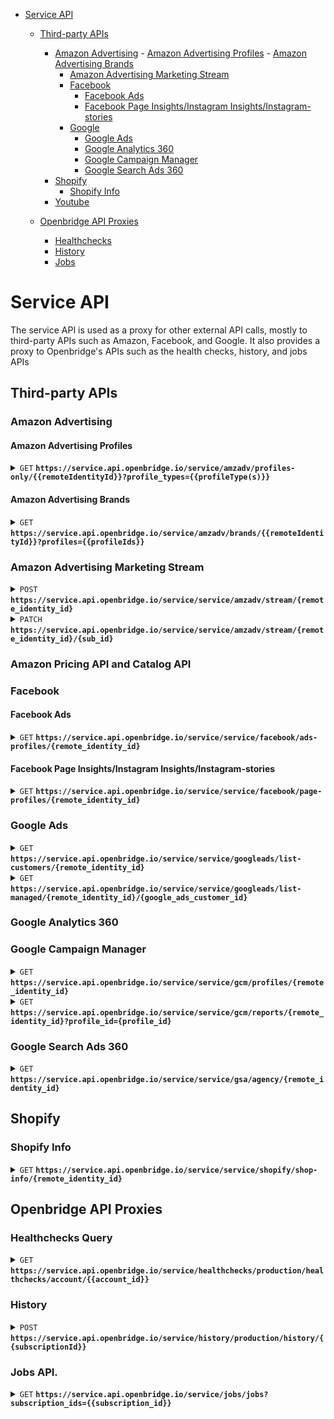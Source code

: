 - [Service API](#service-api)
	- [Third-party APIs](#third-party-apis)
	  - [Amazon Advertising](#amazon-advertising)
			- [Amazon Advertising Profiles](#amazon-advertising-profiles)
			- [Amazon Advertising Brands](#amazon-advertising-brands)
	  	- [Amazon Advertising Marketing Stream](#amazon-advertising-marketing-stream)
		- [Facebook](#facebook)
			- [Facebook Ads](#facebook-ads)
			- [Facebook Page Insights/Instagram Insights/Instagram-stories](#facebook-page-insights-instagram-insights-instagram-stories)
		- [Google](#google)
			- [Google Ads](#google-ads)
			- [Google Analytics 360](#google-analytics-360)
			- [Google Campaign Manager](#google-campaign-manager)
			- [Google Search Ads 360](#google-search-ads-360)
	  - [Shopify](#shopify)
		  - [Shopify Info](#shopify-info)
	  - [Youtube](#youtube)

  - [Openbridge API Proxies](#openbridge-api-proxies)
	  - [Healthchecks](#healthchecks)
	  - [History](#history-transaction-creation)
	  - [Jobs](#jobs)

# Service API

The service API is used as a proxy for other external API calls, mostly to third-party APIs such as Amazon, Facebook, and Google.  It also provides a proxy to Openbridge's APIs such as the health checks, history, and jobs APIs

## Third-party APIs

### Amazon Advertising

#### Amazon Advertising Profiles
<details>

  <summary><code>GET</code> <code><b>https://service.api.openbridge.io/service/amzadv/profiles-only/{{remoteIdentityId}}?profile_types={{profileType(s)}}</b></code></summary>

  The Amazon Advertising Profiles service endpoint is use to get a list of profiles based on type(s) of profile that you need.

  The request endpoint of the AmazonAdvertisingProfile will require the remote identity id, and the profile types you are quering.  Depending on the product you are creating a subscription for you will need to request the correct profile types.  The profile types parameter is comma separated list of valid types.  The table below will show what types for which products.

> | product name | profile types |
> |-|-|
> | `Amazon Advertising (SB/SD)` | seller,vendor |
> | `Amazon Advertising (SP)` | seller,vendor |
> | `Amazon Advertising Ads Recommendations` | seller,vendor |
> | `Amazon Advertising Brand Metrics` | seller,vendor |
> | `Amazon Attribution` | attribution |
> | `Amazon DSP` | dsp |

##### Headers

> | name | data type | description                                                           |
> |-|-|-|
> | Content-Type | string | application/json
> | Authorization | string | Openbridge JWT, passed as a  authorization bearer type


##### Parameters
> | name | data type | description                                                           |
> |-|-|-|
> | profile_types | string | Amazon advertising profile type(s). (see the list above) 


##### Responses

> | http code | content-type | response |
> |-|-|-|
> | `200` | `application/json` | `OK` |

##### Example cURL

This example is for retrieving Amazon Advertising Profiles.

> ```curl
>  curl -H "Content-Type: application/json" -X GET https://service.api.openbridge.io/service/amzadv/profiles-only/{{remoteIdentityId}}?profile_types={{profileTypes}}
> ```

###### Example Response

> ```json
> {
>   "data": [
>      {
>       "id": "number",
>       "type": "AmazonAdvertisingProfile",
>       "attributes": {
>         "country_code": "string",
>         "currency_code": "string",
>         "daily_budget": "number",
>         "timezone": "string",
>         "account_info": {
>           "id": "string",
>           "type": "string",
>           "attributes": {
>             "marketplace_country": "string",
>             "marketplace_string_id": "string",
>             "name": "string",
>             "type": "string",
>             "subType": "string",
>             "valid_payment_method": "boolean"
>           }  
>         }
>       }
>     }
>   ]
> }
> ```
</details>

#### Amazon Advertising Brands

<details>

  <summary><code>GET</code> <code><b>https://service.api.openbridge.io/service/amzadv/brands/{{remoteIdentityId}}?profiles={{profileIds}}</b></code></summary>

The Amazon Advertising Profile Brands service endpoint is use to get additional meta data about Amazon Advertising profiles.  

The request endpoint of the AmazonAdvertisingProfile will require the remote identity id, and the profile types you are quering.  Depending on the product you are creating a subscription for you will need to request the correct profile types.  The profile types parameter is comma separated list of valid types.  The table below will show what types for which products.

##### Headers

> | name | data type | description                                                           |
> |-|-|-|
> | Content-Type | string | application/json
> | Authorization | string | Openbridge JWT, passed as a  authorization bearer type


##### Parameters
> | name | data type | description                                                           |
> |-|-|-|
> | profiles | string | A csv list of profile IDs valid for the provided remote identity id. 

*NOTE*: The profiles parameter is used because passing too many profiles at once can cause the upstream API to time out.  Therefore you should never send more than 5 profile IDs at one time.  This means that if you have 100 profile IDs from the Amazon Advertising Profiles endpoint you would have to loop through and call this endpoint 20 times to get all the extra meta information.

##### Responses

> | http code | content-type | response |
> |-|-|-|
> | `200` | `application/json` | `OK` |

##### Example cURL

This example is for retrieving Amazon Advertising Profile Brands.

> ```curl
>  curl -H "Content-Type: application/json" -X GET https://service.api.openbridge.io/service/amzadv/brands/{{remoteIdentityId}}?profiles={{profileIds}}
> ```

###### Example Response

> ```json
> {
>   "data": {
>     "id": "number"
>     "type": "AmazonAdvertisingProfileBrand",
>     "attributes": {
>       "brand_entity_id": "";
>       "brand_registry_name": "string",
>       "profile_id": "string",
>     }
>   }
> }
> ```

</details>

### Amazon Advertising Marketing Stream

<details>
 <summary><code>POST</code> <code><b>https://service.api.openbridge.io/service</b><b>/service/amzadv/stream/{remote_identity_id}</b></code></summary>

This endpoint is used in the creation of the Amazon Marketing stream SQS queues that are needed to collect data.

##### Headers

> | name      |        data type               | description                                                           |
> |-----------|------------------------------------|-----------------------------------------------------------------------|
> | `Authorization` |  `string`  | `Openbridge JWT, passed as a  authorization bearer type`

##### Payload
> 

##### Responses

> | http code     | content-type                      | response                                                            |
> |---------------|-----------------------------------|---------------------------------------------------------------------|
> | `201`         | `application/json`        | `Success`                                |
> | `202`         | `application/json`        | `Success`                                |
> | `204`         | `application/json`        | `Success`                                |
> | `400`         |         | `Bad Request`                                |
> | `401`         |         | `Not Authorized`                                |
> | `403`         |         | `Forbidden`                                |
> | `404`         |         | `Not Found`                                |
> | `409`         |         | `Conflict`                                |

##### Example cURL

{{ CURLEXAMPLE }}
> ```curl
>  curl -X POST -H "Content-Type: application/json" -H "authorization: Bearer YOURJWTXXXXXXXXXXXX" https://service.api.openbridge.io/service/service/amzadv/stream/{remote_identity_id}
> ```

##### Example Response
{{ RESPONSE }}

</details>

<details>
 <summary><code>PATCH</code> <code><b>https://service.api.openbridge.io/service</b><b>/service/amzadv/stream/{remote_identity_id}/{sub_id}</b></code></summary>

This endpoint is used in the updating of the Amazon Marketing stream SQS queues that are needed to collect data.  It should only be called when new SQS queue types are available.

##### Headers

> | name      |        data type               | description                                                           |
> |-----------|------------------------------------|-----------------------------------------------------------------------|
> | `Authorization` |  `string`  | `Openbridge JWT, passed as a  authorization bearer type`

##### Payload
> 

##### Responses

> | http code     | content-type                      | response                                                            |
> |---------------|-----------------------------------|---------------------------------------------------------------------|
> | `200`         | `application/json`        | `Success`                                |
> | `400`         |         | `Bad Request`                                |
> | `401`         |         | `Not Authorized`                                |
> | `403`         |         | `Forbidden`                                |
> | `404`         |         | `Not Found`                                |
> | `409`         |         | `Conflict`                                |

##### Example cURL

{{ CURLEXAMPLE }}
> ```curl
>  curl -X PATCH -H "Content-Type: application/json" -H "authorization: Bearer YOURJWTXXXXXXXXXXXX" https://service.api.openbridge.io/service/service/amzadv/stream/{remote_identity_id}/{sub_id}
> ```

##### Example Response
{{ RESPONSE }}


</details>


### Amazon Pricing API and Catalog API


### Facebook

#### Facebook Ads
<details>
 <summary><code>GET</code> <code><b>https://service.api.openbridge.io/service</b><b>/service/facebook/ads-profiles/{remote_identity_id}</b></code></summary>

This endpoint is used to get a list of account IDs associated with a Facebook identity.

##### Headers

> | name      |        data type               | description                                                           |
> |-----------|------------------------------------|-----------------------------------------------------------------------|
> | `Authorization` |  `string`  | `Openbridge JWT, passed as a  authorization bearer type`

##### Responses

> | http code     | content-type                      | response                                                            |
> |---------------|-----------------------------------|---------------------------------------------------------------------|
> | `200`         | `application/json`        | `Success`                                |
> | `400`         |         | `Bad Request`                                |
> | `401`         |         | `Not Authorized`                                |
> | `404`         |         | `Not Found`                                |

##### Example cURL

> ```curl
>  curl -X GET -H "Content-Type: application/json" -H "authorization: Bearer YOURJWTXXXXXXXXXXXX" https://service.api.openbridge.io/service/service/facebook/ads-profiles/{remote_identity_id}
> ```

##### Example Response
>```
>{
>  "data": [
>    {
>      "type": "FacebookMarketing",
>      "id": "XXXXXXXXXXXXXXX",
>      "attributes": {
>        "name": "My Marketing Account Name",
>        "account_id": "XXXXXXXXXXXXXXX",
>        "account_status": 101,
>        "business_name": "XXXXXX",
>        "business_city": "london"
>      }
>    }
>  ]
>}
>```
</details>

#### Facebook Page Insights/Instagram Insights/Instagram-stories

<details>
 <summary><code>GET</code> <code><b>https://service.api.openbridge.io/service</b><b>/service/facebook/page-profiles/{remote_identity_id}</b></code></summary>

This endpoint is used to get a list of page IDs and associated Instagram business acount IDs that are associated with a given identity.

##### Headers

> | name      |        data type               | description                                                           |
> |-----------|------------------------------------|-----------------------------------------------------------------------|
> | `Authorization` |  `string`  | `Openbridge JWT, passed as a  authorization bearer type`

##### Responses

> | http code     | content-type                      | response                                                            |
> |---------------|-----------------------------------|---------------------------------------------------------------------|
> | `200`         | `application/json`        | `Success`                                |
> | `400`         |         | `Bad Request`                                |
> | `401`         |         | `Not Authorized`                                |
> | `404`         |         | `Not Found`                                |

##### Example cURL

{{ CURLEXAMPLE }}
> ```curl
>  curl -X GET -H "Content-Type: application/json" -H "authorization: Bearer YOURJWTXXXXXXXXXXXX" https://service.api.openbridge.io/service/service/facebook/page-profiles/{remote_identity_id}
> ```

##### Example Response

If a Facebook page does not have an Instagram account ID attached to it the response would look like this.
>```
>{
>  "data": [
>    {
>      "type": "FacebookPages",
>      "id": "XXXXXXXXXXXXX",
>      "attributes": {
>        "name": "Page Name",
>        "country_page_likes": 5711753,
>        "name_with_location_descriptor": "Page location description",
>        "engagement": {
>          "count": 10061100,
>          "social_sentence": "10M people like this."
>        },
>        "description": "Page description text",
>        "about": "Page short description"
>      }
>    }
>  ]
>}
>```

If a Facebook page has an Instagram account attached to it it would include it in the response like this.

>```
>{
>  "data": [
>    {
>      "type": "FacebookPages",
>      "id": "XXXXXXXXXXXXX",
>      "attributes": {
>        "name": "Page Name",
>        "instagram_business_account": {
>          "id": "XXXXXXXXXXXX"
>        },
>        "country_page_likes": 5711753,
>        "name_with_location_descriptor": "Page location description",
>        "engagement": {
>          "count": 10061100,
>          "social_sentence": "10M people like this."
>        },
>        "description": "Page description text",
>        "about": "Page short description"
>      }
>    }
>  ]
>}
>```

</details>

### Google Ads

<details>
 <summary><code>GET</code> <code><b>https://service.api.openbridge.io/service</b><b>/service/googleads/list-customers/{remote_identity_id}</b></code></summary>

This endpoint is used to get a list of customers attached to the associated identity.

##### Headers

> | name      |        data type               | description                                                           |
> |-----------|------------------------------------|-----------------------------------------------------------------------|
> | `Authorization` |  `string`  | `Openbridge JWT, passed as a  authorization bearer type`

##### Responses

> | http code     | content-type                      | response                                                            |
> |---------------|-----------------------------------|---------------------------------------------------------------------|
> | `200`         | `application/json`        | `Success`                                |
> | `400`         |         | `Bad Request`                                |
> | `401`         |         | `Not Authorized`                                |
> | `404`         |         | `Not Found`                                |

##### Example cURL

> ```curl
>  curl -X GET -H "Content-Type: application/json" -H "authorization: Bearer YOURJWTXXXXXXXXXXXX" https://service.api.openbridge.io/service/service/googleads/list-customers/{remote_identity_id}
> ```

##### Example Response
> ```
>{
>  "data": [
>    {
>      "id": "XXXXXXXXX",
>      "descriptive_name": '"XXXXXXXXXXXXX"',
>      "currency_code": "CAD",
>      "time_zone": "America/Toronto",
>      "auto_tagging_enabled": false,
>      "has_partners_badge": false,
>      "manager": true,
>      "test_account": false
>    }
>  ]
>}
>```
</details>

<details>
 <summary><code>GET</code> <code><b>https://service.api.openbridge.io/service</b><b>/service/googleads/list-managed/{remote_identity_id}/{google_ads_customer_id}</b></code></summary>

This endpoint is used to get a list of customer managed by a manager customer.  You will need both the remote identity ID and the manager customer ID to get the list of managed customers.  A manager customer will have the 'manager' attribute set to true in the list customers call.

##### Headers

> | name      |        data type               | description                                                           |
> |-----------|------------------------------------|-----------------------------------------------------------------------|
> | `Authorization` |  `string`  | `Openbridge JWT, passed as a  authorization bearer type`

##### Responses

> | http code     | content-type                      | response                                                            |
> |---------------|-----------------------------------|---------------------------------------------------------------------|
> | `200`         | `application/json`        | `Success`                                |
> | `400`         |         | `Bad Request`                                |
> | `401`         |         | `Not Authorized`                                |
> | `404`         |         | `Not Found`                                |

##### Example cURL

> ```curl
>  curl -X GET -H "Content-Type: application/json" -H "authorization: Bearer YOURJWTXXXXXXXXXXXX" https://service.api.openbridge.io/service/service/googleads/list-managed/{remote_identity_id}/{google_ads_customer_id}
> ```

##### Example Response
>```
>{
>  "data": {
>    "manager": {
>      "id": "XXXXXXXXXXXXX",
>      "name": "Manager Account Name"
>    },
>    attributes: [
>      {
>        "id": "XXXXXXXXXXX",
>        "descriptive_name": "Descriptive name",
>        "currency_code": "AED",
>        "time_zone": "Asia/Dubai",
>        "test_account": false,
>        "level": 3,
>        "resource_name": "customers/XXXXXXXXXX/customerClients/XXXXXXXXXXXXX"
>      }
>    ]
>  }
>}
>```
</details>

### Google Analytics 360

### Google Campaign Manager

<details>
 <summary><code>GET</code> <code><b>https://service.api.openbridge.io/service</b><b>/service/gcm/profiles/{remote_identity_id}</b></code></summary>

This endpoint provides a list of profiles associated with a given identity.

##### Headers

> | name      |        data type               | description                                                           |
> |-----------|------------------------------------|-----------------------------------------------------------------------|
> | `Authorization` |  `string`  | `Openbridge JWT, passed as a  authorization bearer type`

##### Responses

> | http code     | content-type                      | response                                                            |
> |---------------|-----------------------------------|---------------------------------------------------------------------|
> | `200`         | `application/json`        | `Success`                                |
> | `400`         |         | `Bad Request`                                |
> | `401`         |         | `Not Authorized`                                |
> | `404`         |         | `Not Found`                                |

##### Example cURL

{{ CURLEXAMPLE }}
> ```curl
>  curl -X GET -H "Content-Type: application/json" -H "authorization: Bearer YOURJWTXXXXXXXXXXXX" https://service.api.openbridge.io/service/service/gcm/profiles/{remote_identity_id}
> ```

##### Example Response
>```
>{
>  "data": [
>    {
>      "id": "5905858",
>      "attributes": {
>        "kind: 'dfareporting#userProfile",
>        "username: 'analyticsrequests",
>        "accountId: 'XXXXXXXXX",
>        "accountName: 'Account Name",
>        "etag: "'XXXXXXXXXaTjgKplpiRgRgzTOVD5_GUdUcps"
>      }
>    }
>  ],
>  "includes": {
>    "next": ""
>  }
>}
>```
</details>

<details>
 <summary><code>GET</code> <code><b>https://service.api.openbridge.io/service</b><b>/service/gcm/reports/{remote_identity_id}?profile_id={profile_id}</b></code></summary>

{{ Some text here }}

##### Headers

> | name      |        data type               | description                                                           |
> |-----------|------------------------------------|-----------------------------------------------------------------------|
> | `Authorization` |  `string`  | `Openbridge JWT, passed as a  authorization bearer type`

##### Parameters

> | name      |        data type               | description                                                           |
> |-----------|------------------------------------|-----------------------------------------------------------------------|
> | `profile_id` |  `string`  | `The profile ID you want reports for.`

##### Responses

> | http code     | content-type                      | response                                                            |
> |---------------|-----------------------------------|---------------------------------------------------------------------|
> | `200`         | `application/json`        | `Success`                                |
> | `400`         |         | `Bad Request`                                |
> | `401`         |         | `Not Authorized`                                |
> | `404`         |         | `Not Found`                                |

##### Example cURL

{{ CURLEXAMPLE }}
> ```curl
>  curl -X GET -H "Content-Type: application/json" -H "authorization: Bearer YOURJWTXXXXXXXXXXXX" https://service.api.openbridge.io/service/service/gcm/reports/{remote_identity_id}?profile_id={{profile_id}}
> ```

##### Example Response
>```
>{
>  "data": [
>    {
>      "id": "700936099",
>      "attributes": {
>        "ownerProfileId": "XXXXXXXXXX",
>        "accountId": "XXXXXXXXXX",
>        "name": "Report Name",
>        "fileName": "DCM_global_export_MC",
>        "kind": "dfareporting#report",
>        "type": "STANDARD",
>        "etag": "\"NPy0DkBZHJQTiOfcOqtfTBzEQUo\"",
>        "lastModifiedTime": "1643227626000",
>        "format": "CSV",
>        "criteria": {
>          "dateRange": {
>            "relativeDateRange": "YESTERDAY",
>            "kind": "dfareporting#dateRange"
>          },
>          "dimensions": [
>            {
>              "name": "date",
>              "kind": "dfareporting#sortedDimension"
>            },
>            {
>              "name": "advertiserId",
>              "kind": "dfareporting#sortedDimension"
>            },
>            {
>              "name": "advertiser",
>              "kind": "dfareporting#sortedDimension"
>            },
>            {
>              "name": "campaignId",
>              "kind": "dfareporting#sortedDimension"
>            },
>            {
>              "name": "campaignExternalId",
>              "kind": "dfareporting#sortedDimension"
>            },
>            {
>              "name": "campaign",
>              "kind": "dfareporting#sortedDimension"
>            },
>            {
>              "name": "placementId",
>              "kind": "dfareporting#sortedDimension"
>            },
>            {
>              "name": "placementExternalId",
>              "kind": "dfareporting#sortedDimension"
>            },
>            {
>              "name": "placement",
>              "kind": "dfareporting#sortedDimension"
>            },
>            {
>              "name": "placementCostStructure",
>              "kind": "dfareporting#sortedDimension"
>            },
>            {
>              "name": "placementRate",
>              "kind": "dfareporting#sortedDimension"
>            },
>            {
>              "name": "creativeId",
>              "kind": "dfareporting#sortedDimension"
>            },
>            {
>              "name": "creative",
>              "kind": "dfareporting#sortedDimension"
>            },
>            {
>              "name": "creativeType",
>              "kind": "dfareporting#sortedDimension"
>            },
>            {
>              "name": "adId",
>              "kind": "dfareporting#sortedDimension"
>            },
>            {
>              "name": "ad",
>              "kind": "dfareporting#sortedDimension"
>            },
>            {
>              "name": "adType",
>              "kind": "dfareporting#sortedDimension"
>            },
>            {
>              "name": "site",
>              "kind": "dfareporting#sortedDimension"
>            },
>            {
>              "name": "campaignStartDate",
>              "kind": "dfareporting#sortedDimension"
>            },
>            {
>              "name": "campaignEndDate",
>              "kind": "dfareporting#sortedDimension"
>            },
>            {
>              "name": "clickThroughUrl",
>              "kind": "dfareporting#sortedDimension"
>            },
>            {
>              "name": "richMediaVideoLength",
>              "kind": "dfareporting#sortedDimension"
>            },
>            {
>              "name": "placementStartDate",
>              "kind": "dfareporting#sortedDimension"
>            },
>            {
>              "name": "placementEndDate",
>              "kind": "dfareporting#sortedDimension"
>            },
>            {
>              "name": "packageRoadblock",
>              "kind": "dfareporting#sortedDimension"
>            },
>            {
>              "name": "packageRoadblockId",
>              "kind": "dfareporting#sortedDimension"
>            }
>          ],
>          "metricNames": [
>            "impressions",
>            "clicks",
>            "clickRate",
>            "activeViewViewableImpressions",
>            "activeViewMeasurableImpressions",
>            "activeViewEligibleImpressions",
>            "totalConversions",
>            "totalConversionsRevenue",
>            "richMediaTrueViewViews",
>            "richMediaCustomAverageTime",
>            "richMediaVideoViews",
>            "richMediaAverageVideoViewTime",
>            "richMediaVideoFirstQuartileCompletes",
>            "richMediaVideoMidpoints",
>            "richMediaVideoThirdQuartileCompletes",
>            "richMediaVideoCompletions",
>            "richMediaVideoPlays",
>            "richMediaVideoViewRate"
>          ]
>        },
>        "schedule": {
>          "active": true,
>          "repeats": "DAILY",
>          "every": 1,
>          "startDate": "2021-03-18",
>          "expirationDate": "2025-03-18"
>        },
>        "delivery": {
>          "emailOwner": false
>        }
>      }
>    }
>  ],
>  "includes": {
>    "next": ""
>  }
>}
>```

</details>

### Google Search Ads 360

<details>
 <summary><code>GET</code> <code><b>https://service.api.openbridge.io/service</b><b>/service/gsa/agency/{remote_identity_id}</b></code></summary>

This endpoint returns a list advertiser/agency pairs associated with an identity.

##### Headers

> | name      |        data type               | description                                                           |
> |-----------|------------------------------------|-----------------------------------------------------------------------|
> | `Authorization` |  `string`  | `Openbridge JWT, passed as a  authorization bearer type`

##### Parameters
> Put parameters here.

##### Responses

> | http code     | content-type                      | response                                                            |
> |---------------|-----------------------------------|---------------------------------------------------------------------|
> | `200`         | `application/json`        | `Success`                                |
> | `400`         |         | `Bad Request`                                |
> | `401`         |         | `Not Authorized`                                |
> | `404`         |         | `Not Found`                                |

##### Example cURL

{{ CURLEXAMPLE }}
> ```curl
>  curl -X GET -H "Content-Type: application/json" -H "authorization: Bearer YOURJWTXXXXXXXXXXXX" https://service.api.openbridge.io/service/service/gsa/agency/{remote_identity_id}
> ```

##### Example Response
>```
>{
>  "data": [
>    {
>      "id": "XXXXXXXXXX:XXXXXXXXXX",
>      "attributes": {
>        "agency": "XXXXXXXXXX",
>        "agencyId": "XXXXXXXXXX",
>        "advertiser": "XXXXXXXXXX",
>        "advertiserId": "XXXXXXXXXX"
>      }
>    },
>    {
>      "id": "XXXXXXXXXX:XXXXXXXXXX",
>      "attributes": {
>        "agency": "XXXXXXXXXX",
>        "agencyId": "XXXXXXXXXX",
>        "advertiser": "XXXXXXXXXX",
>        "advertiserId": "XXXXXXXXXX"
>      }
>    }
>  ],
>  "includes": {
>    "next": ""
>  }
>}
>```

</details>

## Shopify

### Shopify Info

<details>
 <summary><code>GET</code> <code><b>https://service.api.openbridge.io/service</b><b>/service/shopify/shop-info/{remote_identity_id}</b></code></summary>

This endpoint is used to get the shopify shop meta information.

##### Headers

> | name      |        data type               | description                                                           |
> |-----------|------------------------------------|-----------------------------------------------------------------------|
> | `Authorization` |  `string`  | `Openbridge JWT, passed as a  authorization bearer type`

##### Responses

> | http code     | content-type                      | response                                                            |
> |---------------|-----------------------------------|---------------------------------------------------------------------|
> | `200`         | `application/json`        | `Success`                                |
> | `400`         |         | `Bad Request`                                |
> | `401`         |         | `Not Authorized`                                |
> | `404`         |         | `Not Found`                                |

##### Example cURL

> ```curl
>  curl -X GET -H "Content-Type: application/json" -H "authorization: Bearer YOURJWTXXXXXXXXXXXX" https://service.api.openbridge.io/service/shopify/shopify-info/{remote_identity_id}
> ```

##### Example Response
>```
>{
>    "data": {
>        "shop": {
>            "id": 000000001,
>            "name": "My Shop Name",
>            "email": "support@xxxxx.xxx",
>            "domain": "xxxxxx.xx",
>            "province": "",
>            "country": "US",
>            "address1": "123 ABC Lane",
>            "zip": "xxxxxx",
>            "city": "XXXXXXX",
>            "source": null,
>            "phone": "+XXXXXXX",
>            "latitude": XX.XXXXXX,
>            "longitude": XX.XXXXX,
>            "primary_locale": "XX",
>            "address2": "",
>            "created_at": "2023-03-22T17:42:27+01:00",
>            "updated_at": "2024-01-10T09:11:34+01:00",
>            "country_code": "XX",
>            "country_name": "XXXXXXXX",
>            "currency": "XX",
>            "customer_email": "XXXXX@XXXXXX.XX",
>            "timezone": "(GMT+01:00) Europe/XXXXXXX",
>            "iana_timezone": "Europe/XXXXXXXX",
>            "shop_owner": "XXXXXXXXX XXXXXXXXXXX",
>            "money_format": "€{{amount_with_comma_separator}}",
>            "money_with_currency_format": "€{{amount_with_comma_separator}} EUR",
>            "weight_unit": "kg",
>            "province_code": null,
>            "taxes_included": true,
>            "auto_configure_tax_inclusivity": null,
>            "tax_shipping": null,
>            "county_taxes": true,
>            "plan_display_name": "Shopify",
>            "plan_name": "professional",
>            "has_discounts": true,
>            "has_gift_cards": false,
>            "myshopify_domain": "XXXXXXXXXXX.myshopify.com",
>            "google_apps_domain": null,
>            "google_apps_login_enabled": null,
>            "money_in_emails_format": "€{{amount_with_comma_separator}}",
>            "money_with_currency_in_emails_format": "€{{amount_with_comma_separator}} EUR",
>            "eligible_for_payments": true,
>            "requires_extra_payments_agreement": false,
>            "password_enabled": false,
>            "has_storefront": true,
>            "finances": true,
>            "primary_location_id": XXXXXXXXXXX,
>            "checkout_api_supported": true,
>            "multi_location_enabled": true,
>            "setup_required": false,
>            "pre_launch_enabled": false,
>            "enabled_presentment_currencies": [
>                "EUR"
>            ],
>            "transactional_sms_disabled": true,
>            "marketing_sms_consent_enabled_at_checkout": false
>        }
>    }
>}
>```
</details>

## Openbridge API Proxies

### Healthchecks Query
<details>
  <summary><code>GET</code> <code><b>https://service.api.openbridge.io/service/healthchecks/production/healthchecks/account/{{account_id}}</b></code></summary>

  The healthchecks endpoint is used for querying information about the health of active pipelines.  Part of the URL 

##### Headers

> | name | data type | description                                                           |
> |-|-|-|
> | Content-Type | string | application/json
> | Authorization | string | Openbridge JWT, passed as a  authorization bearer type


##### Parameters

> | parameter | required | description |
> |-|-|-|
> | account_id | `TRUE` | The acocunt ID that owns the subscription is passed in as part of the URI. |

The GET method has the following required and optional query string parameters available. 

> | parameter | required | description |
> |-|-|-|
> | subscription_id | `TRUE` | Pipeline Subscription ID you want health informatino for. |
> | modified_at__gte | `TRUE` | Modified date greater than evaluator. |
> | modified_at__lte | `TRUE` | Modified date less than evaluator.. |
> | page | `TRUE` | Paginated page number for the over all query. |
> | page_size | `FALSE` | Result count per page, should not exceed 100. |
> | status | `TRUE` | Should be set to `ERROR` to find pipeline subscription errors. |


##### Response Codes

> | http code | content-type | response |
> |-|-|-|
> | `200` | `application/json` | `OK` |


#### Response Example

Please note the `First`,`Last`,`Previous`, and `Next` URLs are unusable from the outside world.  You must generate the next and previous URLs based on page that you are currently on manually.

>```
>{
>    "results": [
>        {
>            "id": {{ID}},
>            "modified_at": "{{MODIFIEDAT}}",
>            "company": "{{COMPANYNAME}}",
>            "email_address": "{{EMAILADDRESS}}",
>            "product_id": {{PRODUCTID}},
>            "subproduct_id": null,
>            "product_name": "{{PRODUCTNAME}}",
>            "payload_name": "{{PAYLOADNAME}}",
>            "storage_id": "{{STORAGEID}}",
>            "subscription_id": 116828,
>            "subscription_name": "{{SUBSCRIPTIONNAME}}",
>            "hc_runtime": "{{RUNTIMEDATETIME}}",
>            "status": "{{STATUS}}",
>            "message": {{MESSAGE}},
>            "file_path": "{{FILEPATH}}",
>            "owner": " ",
>            "sender": "{{SENDERNAME}}",
>            "transaction_id": "{{TRANSACTIONID}}",
>            "err_msg": "{{ERRORMESSAGE}}",
>            "error_code": "",
>            "job_id": null,
>            "account_id": {{ACCOUNTID}}
>        }
>    ],
>    "meta": {
>        "pagination": {
>            "page": 1,
>            "pages": 1,
>            "count": 1
>        }
>    },
>    "links": {
>        "first": "XXXXXX",
>        "last": "XXXXXXXX",
>        "next": null,
>        "prev": null
>    }
>}
>```

##### Example cURL

This example is for requesting one day of health check data for January 24, 2024.

> ```curl
>  curl -H "Content-Type: application/json" -X GET  https://service.api.openbridge.io/service/healthchecks/production/healthchecks/account/{{account_id}}?subscription_id={{subscription_ID}}&page=1&status=ERROR&page_size=10&modified_at__gte=2024-01-23%2000:00:00&modified_at__lte=2024-01-24%2023:59:59
> ```

</details>

### History

<details>
  <summary><code>POST</code> <code><b>https://service.api.openbridge.io/service/history/production/history/{{subscriptionId}}</b></code></summary>

  The History endpoint is used for generating history requests for subscriptions where history is allowed.  Not all products can generate history requests.

###### Payload Schema

> ```json
> {
>       data: {
>         type: 'HistoryTransaction',
>         attributes: {
>           product_id: int;
>           start_date: dateString,
>           end_date: dateString,
>           is_primary: boolean
>         }
>       }
>     }
> ```

The request endpoint of the HistoryTransaction will require the subscription id.  The payload will require 4 parameters.

> | name | data type | description |
> |-|-|-|
> | `product_id` | int | The product id inside the subscription the history is being requested for.
> | `start_date` | int | The start date reflects the most recent date you want to request data from the source system for.
> | `end_date` | int | The end date is the furthermost date from the current date that data collection will stop.
> | `is_primary` | booelan | Always use `false`

You may notice that both the `subscription_id` and the `product_id` are required in the request.  The History transaction sets stages based on project and is unaware of what product a subscription is for otherwise.

##### Headers

> | name | data type | description                                                           |
> |-|-|-|
> | Content-Type | string | application/json
> | Authorization | string | Openbridge JWT, passed as a  authorization bearer type


##### Parameters
> The POST method does not require any parameters. 

##### Responses

> | http code | content-type | response |
> |-|-|-|
> | `201` | `application/json` | `Created` |

##### Example cURL

This example is for an Amazon Selling Partner Sales & Traffic product.

> ```curl
>  curl -H "Content-Type: application/json" -X POST -d '{ "data": { type: "HistoryTransaction", "attributes": { "product_id": 64; "start_date": "2021-10-10", "end_date": "2021-10-01", "is_primary": true }}}' https://service.api.openbridge.io/service/history/production/history/{{subscriptionId}}
> ```

##### Request Max Dates

Each product has a maximum amount of days that history can be requested for (ie the end date).  The maximium `end_date` is always calculated from the date that history is being requested on.

> | Product Name | Product Id | Max Days |
> |-|-|-|
> | Amazon Sales & Traffic | 64 | 700 |
> | Amazon Seller Brand Analytics Reports | 65 | 365 |
> | Amazon Settlement Reports | 57 | 90 |
> | Amazon Fulfillment | 58 | 540 |
> | Amazon Inventory | 59 | 540 |
> | Amazon Sales Reports | 61 | 730 |
> | Amazon Fees | 62 | 30 |

</details>

### Jobs API.
<details>
  <summary><code>GET</code> <code><b>https://service.api.openbridge.io/service/jobs/jobs?subscription_ids={{subscription_id}}</b></code></summary>
  
The jobs endpoint will allow you to get detailed information about the current job states of a given pipeline subscription.

##### Headers

> | name | data type | description                                                           |
> |-|-|-|
> | Content-Type | string | application/json
> | Authorization | string | Openbridge JWT, passed as a  authorization bearer type


##### Parameters
> | name | data type | description                                                           |
> |-|-|-|
> | subscription_ids | string | Accepts a comma seperated list of pipeline subscrition IDs, however we recommend doing checks one at a time. |
> |`order_by`|`is_primary`|`orders job records primary first then history`|
> |`page`|`number`|`paginated history page`|
> |`page_size`|`number`|`number of records to show per page request`|
> | `is_primary` |`boolean` | `'true' to return prumary jobs 'false' to return history jobs. Exclude for all jobs` |


##### Responses

> | http code | content-type | response |
> |-|-|-|
> | `200` | `application/json` | `OK` |

##### Example cURL

This example is for retrieving Jobs records for a given pipeline.

> ```curl
>  curl -H "Content-Type: application/json" -X GET https://service.api.openbridge.io/service/amzadv/profiles-only/{{remoteIdentityId}}?profile_types={{profileTypes}}
> ```

###### Example Response

> ```json
> {
>   "data": [
>      {
>       "id": "number",
>       "type": "AmazonAdvertisingProfile",
>       "attributes": {
>         "country_code": "string",
>         "currency_code": "string",
>         "daily_budget": "number",
>         "timezone": "string",
>         "account_info": {
>           "id": "string",
>           "type": "string",
>           "attributes": {
>             "marketplace_country": "string",
>             "marketplace_string_id": "string",
>             "name": "string",
>             "type": "string",
>             "subType": "string",
>             "valid_payment_method": "boolean"
>           }  
>         }
>       }
>     }
>   ]
> }
> ```
  
  
</details>


